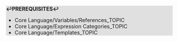 <div style="margin:2em; background-color: #e0e0e0;">

<strong>↩PREREQUISITES↩</strong>

 * Core Language/Variables/References_TOPIC
 * Core Language/Expression Categories_TOPIC
 * Core Language/Templates_TOPIC

</div>

